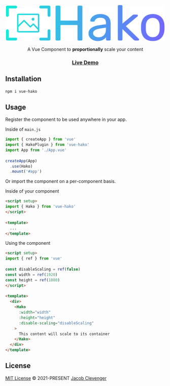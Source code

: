 <p align="center">
  <img src='./public/Hako.svg' alt="VQL" width="500">
</p>

<p align="center">
  A Vue Component to <b>proportionally</b> scale your content
</p>

<h3 align="center">
  <a align="center" href="#">Live Demo</a>
</h3>

## Installation
```bash
npm i vue-hako
```

## Usage

Register the component to be used anywhere in your app.

Inside of `main.js`
```ts
import { createApp } from 'vue'
import { HakoPlugin } from 'vue-hako'
import App from './App.vue'

createApp(App)
  .use(Hako)
  .mount('#app')
```

Or import the component on a per-component basis.

Inside of your component
```html
<script setup>
import { Hako } from 'vue-hako'
</script>

<template>
  ...
</template>
```

Using the component

```html
<script setup>
import { ref } from 'vue'

const disableScaling = ref(false)
const width = ref(1920)
const height = ref(1080)
</script>

<template>
  <div>
    <Hako 
      :width="width" 
      :height="height" 
      :disable-scaling="disableScaling"
    >
      This content will scale to its container
    </Hako>
  </div>
</template>
```

## License

[MIT License](https://github.com/jacobclevenger/vue-hako/blob/main/LICENSE) © 2021-PRESENT [Jacob Clevenger](https://github.com/jacobclevenger)